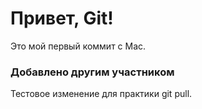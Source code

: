 # Привет, Git!
Это мой первый коммит с Mac.
### Добавлено другим участником
Тестовое изменение для практики git pull.

